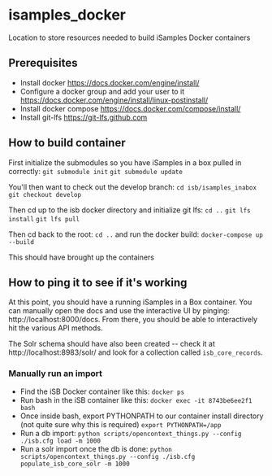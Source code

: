 # isamples_docker
Location to store resources needed to build iSamples Docker containers

## Prerequisites
* Install docker
    https://docs.docker.com/engine/install/
* Configure a docker group and add your user to it
    https://docs.docker.com/engine/install/linux-postinstall/
* Install docker compose
    https://docs.docker.com/compose/install/
* Install git-lfs
    https://git-lfs.github.com
    
## How to build container
First initialize the submodules so you have iSamples in a box pulled in correctly:
`git submodule init`
`git submodule update`

You'll then want to check out the develop branch:
`cd isb/isamples_inabox`
`git checkout develop`

Then cd up to the isb docker directory and initialize git lfs:
`cd ..`
`git lfs install`
`git lfs pull`

Then cd back to the root:
`cd ..`
and run the docker build: `docker-compose up --build`

This should have brought up the containers

## How to ping it to see if it's working
At this point, you should have a running iSamples in a Box container.  You can manually open the docs and use the interactive UI by pinging: http://localhost:8000/docs.  From there, you should be able to interactively hit the various API methods.

The Solr schema should have also been created -- check it at http://localhost:8983/solr/ and look for a collection called `isb_core_records`.

### Manually run an import
* Find the iSB Docker container like this:
    `docker ps`
* Run bash in the iSB container like this:
    `docker exec -it 8743be6ee2f1 bash`
* Once inside bash, export PYTHONPATH to our container install directory (not quite sure why this is required)
    `export PYTHONPATH=/app`
* Run a db import:
    `python scripts/opencontext_things.py --config ./isb.cfg load -m 1000`
* Run a solr import once the db is done:
    `python scripts/opencontext_things.py --config ./isb.cfg populate_isb_core_solr -m 1000`
